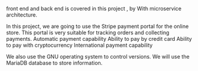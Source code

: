 front end and back end is covered in this project , by With microservice architecture.

In this project, we are going to use the Stripe payment portal for the online store. This portal is very suitable for tracking orders and collecting payments.
Automatic payment capability
Ability to pay by credit card
Ability to pay with cryptocurrency
International payment capability

We also use the GNU operating system to control versions.
We will use the MariaDB database to store information.